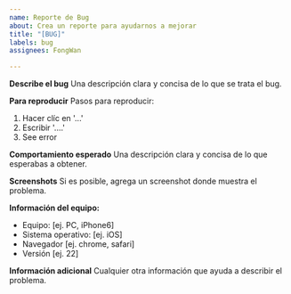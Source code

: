 ```yaml
---
name: Reporte de Bug
about: Crea un reporte para ayudarnos a mejorar
title: "[BUG]"
labels: bug
assignees: FongWan

---
```


**Describe el bug**
Una descripción clara y concisa de lo que se trata el bug.

**Para reproducir**
Pasos para reproducir:
1. Hacer clíc en '...'
2. Escribir '....'
3. See error

**Comportamiento esperado**
Una descripción clara y concisa de lo que esperabas a obtener.

**Screenshots**
Si es posible, agrega un screenshot donde muestra el problema.

**Información del equipo:**
 - Equipo: [ej. PC, iPhone6]
 - Sistema operativo: [ej. iOS]
 - Navegador [ej. chrome, safari]
 - Versión [ej. 22]

**Información adicional**
Cualquier otra información que ayuda a describir el problema.
